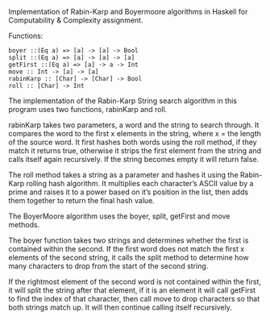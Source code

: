 Implementation of Rabin-Karp and Boyermoore algorithms in Haskell for Computability & Complexity assignment.

Functions:

```
boyer ::(Eq a) => [a] -> [a] -> Bool
split ::(Eq a) => [a] -> [a] -> [a]
getFirst ::(Eq a) => [a] -> a -> Int
move :: Int -> [a] -> [a]
rabinKarp :: [Char] -> [Char] -> Bool
roll :: [Char] -> Int
```

The implementation of the Rabin-Karp String search algorithm in this program uses two 
functions, rabinKarp and roll.

rabinKarp takes two parameters, a word and the string to search through. It compares the word to the first x elements in the string, where x = the length of the source word. It first hashes both words using the roll method, if they match it returns true, otherwise it strips the first element from the string and calls itself again recursively. If the string becomes empty it will return false.

The roll method takes a string as a parameter and hashes it using the Rabin-Karp rolling hash algorithm. It multiplies each character’s ASCII value by a prime and raises it to a power based on it’s position in the list, then adds them together to return the final hash value.

The BoyerMoore algorithm uses the boyer, split, getFirst and move methods.

The boyer function takes two strings and determines whether the first is contained within the second. If the first word does not match the first x elements of the second string, it calls the split method to determine how many characters to drop from the start of the second string.

If the rightmost element of the second word is not contained within the first, it will split the string after that element, if it is an element it will call getFirst to find the index of that character, then call move to drop characters so that both strings match up. It will then continue calling itself recursively.
